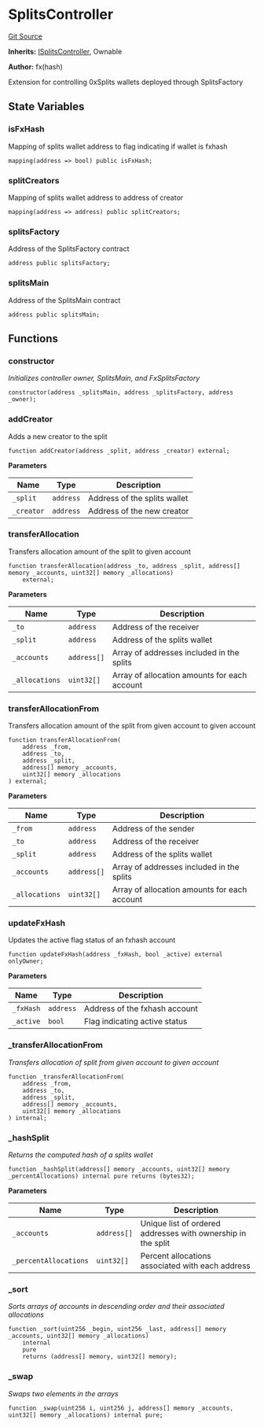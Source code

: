 # SplitsController
[Git Source](https://github.com/fxhash/fxhash-evm-contracts/blob/7502dc47d919e0bb1248e7f953c914adde69d025/src/splits/SplitsController.sol)

**Inherits:**
[ISplitsController](/src/interfaces/ISplitsController.sol/interface.ISplitsController.md), Ownable

**Author:**
fx(hash)

Extension for controlling 0xSplits wallets deployed through SplitsFactory


## State Variables
### isFxHash
Mapping of splits wallet address to flag indicating if wallet is fxhash


```solidity
mapping(address => bool) public isFxHash;
```


### splitCreators
Mapping of splits wallet address to address of creator


```solidity
mapping(address => address) public splitCreators;
```


### splitsFactory
Address of the SplitsFactory contract


```solidity
address public splitsFactory;
```


### splitsMain
Address of the SplitsMain contract


```solidity
address public splitsMain;
```


## Functions
### constructor

*Initializes controller owner, SplitsMain, and FxSplitsFactory*


```solidity
constructor(address _splitsMain, address _splitsFactory, address _owner);
```

### addCreator

Adds a new creator to the split


```solidity
function addCreator(address _split, address _creator) external;
```
**Parameters**

|Name|Type|Description|
|----|----|-----------|
|`_split`|`address`|Address of the splits wallet|
|`_creator`|`address`|Address of the new creator|


### transferAllocation

Transfers allocation amount of the split to given account


```solidity
function transferAllocation(address _to, address _split, address[] memory _accounts, uint32[] memory _allocations)
    external;
```
**Parameters**

|Name|Type|Description|
|----|----|-----------|
|`_to`|`address`|Address of the receiver|
|`_split`|`address`|Address of the splits wallet|
|`_accounts`|`address[]`|Array of addresses included in the splits|
|`_allocations`|`uint32[]`|Array of allocation amounts for each account|


### transferAllocationFrom

Transfers allocation amount of the split from given account to given account


```solidity
function transferAllocationFrom(
    address _from,
    address _to,
    address _split,
    address[] memory _accounts,
    uint32[] memory _allocations
) external;
```
**Parameters**

|Name|Type|Description|
|----|----|-----------|
|`_from`|`address`|Address of the sender|
|`_to`|`address`|Address of the receiver|
|`_split`|`address`|Address of the splits wallet|
|`_accounts`|`address[]`|Array of addresses included in the splits|
|`_allocations`|`uint32[]`|Array of allocation amounts for each account|


### updateFxHash

Updates the active flag status of an fxhash account


```solidity
function updateFxHash(address _fxHash, bool _active) external onlyOwner;
```
**Parameters**

|Name|Type|Description|
|----|----|-----------|
|`_fxHash`|`address`|Address of the fxhash account|
|`_active`|`bool`|Flag indicating active status|


### _transferAllocationFrom

*Transfers allocation of split from given account to given account*


```solidity
function _transferAllocationFrom(
    address _from,
    address _to,
    address _split,
    address[] memory _accounts,
    uint32[] memory _allocations
) internal;
```

### _hashSplit

*Returns the computed hash of a splits wallet*


```solidity
function _hashSplit(address[] memory _accounts, uint32[] memory _percentAllocations) internal pure returns (bytes32);
```
**Parameters**

|Name|Type|Description|
|----|----|-----------|
|`_accounts`|`address[]`|Unique list of ordered addresses with ownership in the split|
|`_percentAllocations`|`uint32[]`|Percent allocations associated with each address|


### _sort

*Sorts arrays of accounts in descending order and their associated allocations*


```solidity
function _sort(uint256 _begin, uint256 _last, address[] memory _accounts, uint32[] memory _allocations)
    internal
    pure
    returns (address[] memory, uint32[] memory);
```

### _swap

*Swaps two elements in the arrays*


```solidity
function _swap(uint256 i, uint256 j, address[] memory _accounts, uint32[] memory _allocations) internal pure;
```

